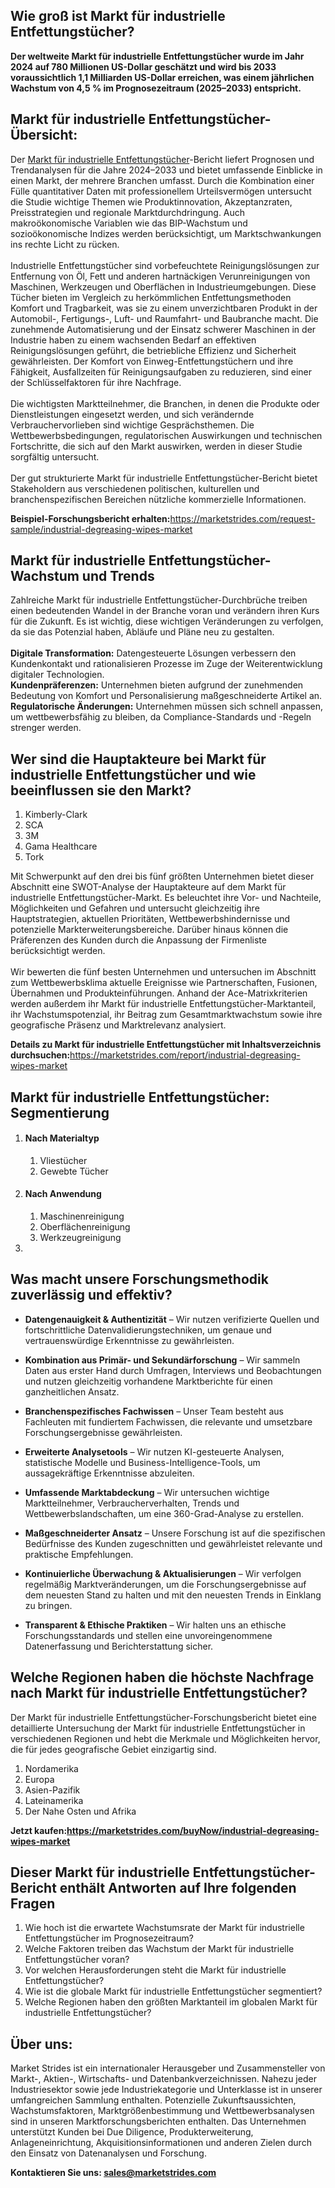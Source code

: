 <h2>Wie gro&szlig; ist Markt f&uuml;r industrielle Entfettungst&uuml;cher?</h2>
<p><strong>Der weltweite Markt f&uuml;r industrielle Entfettungst&uuml;cher wurde im Jahr 2024 auf 780 Millionen US-Dollar gesch&auml;tzt und wird bis 2033 voraussichtlich 1,1 Milliarden US-Dollar erreichen, was einem j&auml;hrlichen Wachstum von 4,5 % im Prognosezeitraum (2025&ndash;2033) entspricht.</strong></p>
<h2>Markt f&uuml;r industrielle Entfettungst&uuml;cher-&Uuml;bersicht:</h2>
<p>Der <a href="https://marketstrides.com/report/industrial-degreasing-wipes-market">Markt f&uuml;r industrielle Entfettungst&uuml;cher</a>-Bericht liefert Prognosen und Trendanalysen f&uuml;r die Jahre 2024&ndash;2033 und bietet umfassende Einblicke in einen Markt, der mehrere Branchen umfasst. Durch die Kombination einer F&uuml;lle quantitativer Daten mit professionellem Urteilsverm&ouml;gen untersucht die Studie wichtige Themen wie Produktinnovation, Akzeptanzraten, Preisstrategien und regionale Marktdurchdringung. Auch makro&ouml;konomische Variablen wie das BIP-Wachstum und sozio&ouml;konomische Indizes werden ber&uuml;cksichtigt, um Marktschwankungen ins rechte Licht zu r&uuml;cken. <br /><br />Industrielle Entfettungst&uuml;cher sind vorbefeuchtete Reinigungsl&ouml;sungen zur Entfernung von &Ouml;l, Fett und anderen hartn&auml;ckigen Verunreinigungen von Maschinen, Werkzeugen und Oberfl&auml;chen in Industrieumgebungen. Diese T&uuml;cher bieten im Vergleich zu herk&ouml;mmlichen Entfettungsmethoden Komfort und Tragbarkeit, was sie zu einem unverzichtbaren Produkt in der Automobil-, Fertigungs-, Luft- und Raumfahrt- und Baubranche macht. Die zunehmende Automatisierung und der Einsatz schwerer Maschinen in der Industrie haben zu einem wachsenden Bedarf an effektiven Reinigungsl&ouml;sungen gef&uuml;hrt, die betriebliche Effizienz und Sicherheit gew&auml;hrleisten. Der Komfort von Einweg-Entfettungst&uuml;chern und ihre F&auml;higkeit, Ausfallzeiten f&uuml;r Reinigungsaufgaben zu reduzieren, sind einer der Schl&uuml;sselfaktoren f&uuml;r ihre Nachfrage.<br /><br />Die wichtigsten Marktteilnehmer, die Branchen, in denen die Produkte oder Dienstleistungen eingesetzt werden, und sich ver&auml;ndernde Verbrauchervorlieben sind wichtige Gespr&auml;chsthemen. Die Wettbewerbsbedingungen, regulatorischen Auswirkungen und technischen Fortschritte, die sich auf den Markt auswirken, werden in dieser Studie sorgf&auml;ltig untersucht. <br /><br />Der gut strukturierte Markt f&uuml;r industrielle Entfettungst&uuml;cher-Bericht bietet Stakeholdern aus verschiedenen politischen, kulturellen und branchenspezifischen Bereichen n&uuml;tzliche kommerzielle Informationen.</p>
<p><strong>Beispiel-Forschungsbericht erhalten:</strong><a href="https://marketstrides.com/request-sample/industrial-degreasing-wipes-market">https://marketstrides.com/request-sample/industrial-degreasing-wipes-market</a></p>
<h2>Markt f&uuml;r industrielle Entfettungst&uuml;cher-Wachstum und Trends</h2>
<p>Zahlreiche Markt f&uuml;r industrielle Entfettungst&uuml;cher-Durchbr&uuml;che treiben einen bedeutenden Wandel in der Branche voran und ver&auml;ndern ihren Kurs f&uuml;r die Zukunft. Es ist wichtig, diese wichtigen Ver&auml;nderungen zu verfolgen, da sie das Potenzial haben, Abl&auml;ufe und Pl&auml;ne neu zu gestalten.<br /><br /><strong>Digitale Transformation:</strong> Datengesteuerte L&ouml;sungen verbessern den Kundenkontakt und rationalisieren Prozesse im Zuge der Weiterentwicklung digitaler Technologien. <br /><strong>Kundenpr&auml;ferenzen:</strong> Unternehmen bieten aufgrund der zunehmenden Bedeutung von Komfort und Personalisierung ma&szlig;geschneiderte Artikel an. <br /><strong>Regulatorische &Auml;nderungen:</strong> Unternehmen m&uuml;ssen sich schnell anpassen, um wettbewerbsf&auml;hig zu bleiben, da Compliance-Standards und -Regeln strenger werden.</p>
<h2>Wer sind die Hauptakteure bei Markt f&uuml;r industrielle Entfettungst&uuml;cher und wie beeinflussen sie den Markt?</h2>
<ol>
<li>Kimberly-Clark</li>
<li>SCA</li>
<li>3M</li>
<li>Gama Healthcare</li>
<li>Tork</li>
</ol>
<p>Mit Schwerpunkt auf den drei bis f&uuml;nf gr&ouml;&szlig;ten Unternehmen bietet dieser Abschnitt eine SWOT-Analyse der Hauptakteure auf dem Markt f&uuml;r industrielle Entfettungst&uuml;cher-Markt. Es beleuchtet ihre Vor- und Nachteile, M&ouml;glichkeiten und Gefahren und untersucht gleichzeitig ihre Hauptstrategien, aktuellen Priorit&auml;ten, Wettbewerbshindernisse und potenzielle Markterweiterungsbereiche. Dar&uuml;ber hinaus k&ouml;nnen die Pr&auml;ferenzen des Kunden durch die Anpassung der Firmenliste ber&uuml;cksichtigt werden. <br /><br />Wir bewerten die f&uuml;nf besten Unternehmen und untersuchen im Abschnitt zum Wettbewerbsklima aktuelle Ereignisse wie Partnerschaften, Fusionen, &Uuml;bernahmen und Produkteinf&uuml;hrungen. Anhand der Ace-Matrixkriterien werden au&szlig;erdem ihr Markt f&uuml;r industrielle Entfettungst&uuml;cher-Marktanteil, ihr Wachstumspotenzial, ihr Beitrag zum Gesamtmarktwachstum sowie ihre geografische Pr&auml;senz und Marktrelevanz analysiert.</p>
<p><strong>Details zu Markt f&uuml;r industrielle Entfettungst&uuml;cher mit Inhaltsverzeichnis durchsuchen:</strong><a href="https://marketstrides.com/report/industrial-degreasing-wipes-market">https://marketstrides.com/report/industrial-degreasing-wipes-market</a></p>
<h2>Markt f&uuml;r industrielle Entfettungst&uuml;cher: Segmentierung</h2>
<ol>
<li>
<h4>Nach Materialtyp</h4>
<ol>
<li>Vliest&uuml;cher</li>
<li>Gewebte T&uuml;cher</li>
</ol>
</li>
<li>
<h4>Nach Anwendung</h4>
<ol>
<li>Maschinenreinigung</li>
<li>Oberfl&auml;chenreinigung</li>
<li>Werkzeugreinigung</li>
</ol>
</li>
<li></li>
</ol>
<h2>Was macht unsere Forschungsmethodik zuverl&auml;ssig und effektiv?</h2>
<ul>
<li>
<p><strong>Datengenauigkeit &amp; Authentizit&auml;t</strong> &ndash; Wir nutzen verifizierte Quellen und fortschrittliche Datenvalidierungstechniken, um genaue und vertrauensw&uuml;rdige Erkenntnisse zu gew&auml;hrleisten.</p>
</li>
<li>
<p><strong>Kombination aus Prim&auml;r- und Sekund&auml;rforschung</strong> &ndash; Wir sammeln Daten aus erster Hand durch Umfragen, Interviews und Beobachtungen und nutzen gleichzeitig vorhandene Marktberichte f&uuml;r einen ganzheitlichen Ansatz.</p>
</li>
<li>
<p><strong>Branchenspezifisches Fachwissen</strong> &ndash; Unser Team besteht aus Fachleuten mit fundiertem Fachwissen, die relevante und umsetzbare Forschungsergebnisse gew&auml;hrleisten.</p>
</li>
<li>
<p><strong>Erweiterte Analysetools</strong> &ndash; Wir nutzen KI-gesteuerte Analysen, statistische Modelle und Business-Intelligence-Tools, um aussagekr&auml;ftige Erkenntnisse abzuleiten.</p>
</li>
<li>
<p><strong>Umfassende Marktabdeckung</strong> &ndash; Wir untersuchen wichtige Marktteilnehmer, Verbraucherverhalten, Trends und Wettbewerbslandschaften, um eine 360-Grad-Analyse zu erstellen.</p>
</li>
<li>
<p><strong>Ma&szlig;geschneiderter Ansatz</strong> &ndash; Unsere Forschung ist auf die spezifischen Bed&uuml;rfnisse des Kunden zugeschnitten und gew&auml;hrleistet relevante und praktische Empfehlungen.</p>
</li>
<li>
<p><strong>Kontinuierliche &Uuml;berwachung &amp; Aktualisierungen</strong> &ndash; Wir verfolgen regelm&auml;&szlig;ig Marktver&auml;nderungen, um die Forschungsergebnisse auf dem neuesten Stand zu halten und mit den neuesten Trends in Einklang zu bringen.</p>
</li>
<li>
<p><strong>Transparent &amp; Ethische Praktiken</strong> &ndash; Wir halten uns an ethische Forschungsstandards und stellen eine unvoreingenommene Datenerfassung und Berichterstattung sicher.</p>
</li>
</ul>
<h2>Welche Regionen haben die h&ouml;chste Nachfrage nach Markt f&uuml;r industrielle Entfettungst&uuml;cher?&nbsp;</h2>
<p>Der Markt f&uuml;r industrielle Entfettungst&uuml;cher-Forschungsbericht bietet eine detaillierte Untersuchung der Markt f&uuml;r industrielle Entfettungst&uuml;cher in verschiedenen Regionen und hebt die Merkmale und M&ouml;glichkeiten hervor, die f&uuml;r jedes geografische Gebiet einzigartig sind.</p>
<ol>
<li>Nordamerika</li>
<li>Europa</li>
<li>Asien-Pazifik</li>
<li>Lateinamerika</li>
<li>Der Nahe Osten und Afrika</li>
</ol>
<p><strong>Jetzt kaufen:<a href="https://marketstrides.com/buyNow/industrial-degreasing-wipes-market?price=single_price">https://marketstrides.com/buyNow/industrial-degreasing-wipes-market</a></strong></p>
<h2>Dieser Markt f&uuml;r industrielle Entfettungst&uuml;cher-Bericht enth&auml;lt Antworten auf Ihre folgenden Fragen</h2>
<ol>
<li>Wie hoch ist die erwartete Wachstumsrate der Markt f&uuml;r industrielle Entfettungst&uuml;cher im Prognosezeitraum?</li>
<li>Welche Faktoren treiben das Wachstum der Markt f&uuml;r industrielle Entfettungst&uuml;cher voran?</li>
<li>Vor welchen Herausforderungen steht die Markt f&uuml;r industrielle Entfettungst&uuml;cher?</li>
<li>Wie ist die globale Markt f&uuml;r industrielle Entfettungst&uuml;cher segmentiert?</li>
<li>Welche Regionen haben den gr&ouml;&szlig;ten Marktanteil im globalen Markt f&uuml;r industrielle Entfettungst&uuml;cher?</li>
</ol>
<h2>&Uuml;ber uns:</h2>
<p><a>Market Strides</a> ist ein internationaler Herausgeber und Zusammensteller von Markt-, Aktien-, Wirtschafts- und Datenbankverzeichnissen. Nahezu jeder Industriesektor sowie jede Industriekategorie und Unterklasse ist in unserer umfangreichen Sammlung enthalten. Potenzielle Zukunftsaussichten, Wachstumsfaktoren, Marktgr&ouml;&szlig;enbestimmung und Wettbewerbsanalysen sind in unseren Marktforschungsberichten enthalten. Das Unternehmen unterst&uuml;tzt Kunden bei Due Diligence, Produkterweiterung, Anlageneinrichtung, Akquisitionsinformationen und anderen Zielen durch den Einsatz von Datenanalysen und Forschung.</p>
<p><strong>Kontaktieren Sie uns: <a href="mailto:sales@marketstrides.com">sales@marketstrides.com</a></strong></p>
